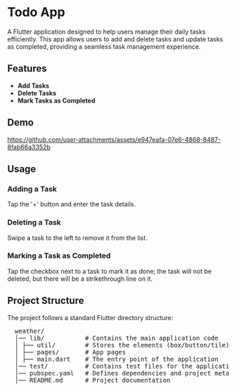 # Todo App

A Flutter application designed to help users manage their daily tasks efficiently. This app allows users to add and delete tasks and update tasks as completed, providing a seamless task management experience.

## Features

- **Add Tasks** 
- **Delete Tasks** 
- **Mark Tasks as Completed**

## Demo

https://github.com/user-attachments/assets/e947eafa-07e6-4868-8487-8fab66a3352b

## Usage

### Adding a Task
Tap the '+' button and enter the task details.​

### Deleting a Task
Swipe a task to the left to remove it from the list.​

### Marking a Task as Completed
Tap the checkbox next to a task to mark it as done; the task will not be deleted, but there will be a strikethrough line on it.


## Project Structure

The project follows a standard Flutter directory structure:
<pre>
  weather/ 
  │── lib/           # Contains the main application code 
  │ ├── util/        # Stores the elements (box/button/tile)
  │ ├── pages/       # App pages
  │ ├── main.dart    # The entry point of the application 
  │── test/          # Contains test files for the application 
  │── pubspec.yaml   # Defines dependencies and project metadata 
  │── README.md      # Project documentation
</pre>

